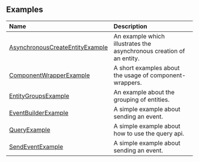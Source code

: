 
## Examples

| Name                                                                                                             | Description                                                          |
| :--------------------------------------------------------------------------------------------------------------- | :------------------------------------------------------------------- |
| [AsynchronousCreateEntityExample](src/main/java/org/jayware/e2/examples/AsynchronousCreateEntityExample.java)    | An example which illustrates the asynchronous creation of an entity. |
| [ComponentWrapperExample](src/main/java/org/jayware/e2/examples/ComponentWrapperExample.java)                    | A short examples about the usage of component-wrappers.              |
| [EntityGroupsExample](src/main/java/org/jayware/e2/examples/EntityGroupsExample.java)                            | An example about the grouping of entities.                           |
| [EventBuilderExample](src/main/java/org/jayware/e2/examples/EventBuilderExample.java)                            | A simple example about sending an event.                            |
| [QueryExample](src/main/java/org/jayware/e2/examples/QueryExample.java)                                          | A simple example about how to use the query api.                     |
| [SendEventExample](src/main/java/org/jayware/e2/examples/SendEventExample.java)                                  | A simple example about sending an event.                            |
